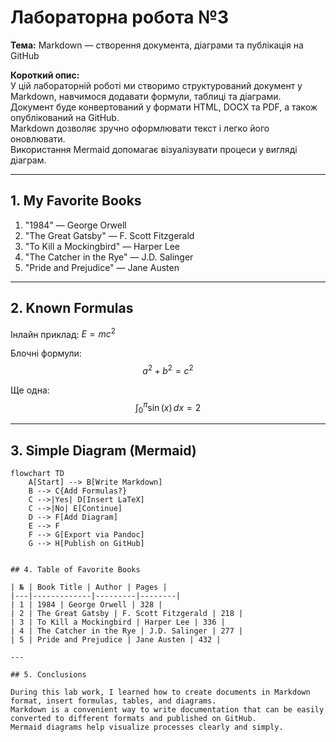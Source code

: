 # Лабораторна робота №3
**Тема:** Markdown — створення документа, діаграми та публікація на GitHub  

**Короткий опис:**  
У цій лабораторній роботі ми створимо структурований документ у Markdown, навчимося додавати формули, таблиці та діаграми.  
Документ буде конвертований у формати HTML, DOCX та PDF, а також опублікований на GitHub.  
Markdown дозволяє зручно оформлювати текст і легко його оновлювати.  
Використання Mermaid допомагає візуалізувати процеси у вигляді діаграм.

---

## 1. My Favorite Books

1. "1984" — George Orwell  
2. "The Great Gatsby" — F. Scott Fitzgerald  
3. "To Kill a Mockingbird" — Harper Lee  
4. "The Catcher in the Rye" — J.D. Salinger  
5. "Pride and Prejudice" — Jane Austen  

---

## 2. Known Formulas

Інлайн приклад: $E = mc^2$  

Блочні формули:
$$
a^2 + b^2 = c^2
$$

Ще одна:
$$
\int_0^{\pi} \sin(x) \, dx = 2
$$

---

## 3. Simple Diagram (Mermaid)

```mermaid
flowchart TD
    A[Start] --> B[Write Markdown]
    B --> C{Add Formulas?}
    C -->|Yes| D[Insert LaTeX]
    C -->|No| E[Continue]
    D --> F[Add Diagram]
    E --> F
    F --> G[Export via Pandoc]
    G --> H[Publish on GitHub]


## 4. Table of Favorite Books

| № | Book Title | Author | Pages |
|---|-------------|---------|--------|
| 1 | 1984 | George Orwell | 328 |
| 2 | The Great Gatsby | F. Scott Fitzgerald | 218 |
| 3 | To Kill a Mockingbird | Harper Lee | 336 |
| 4 | The Catcher in the Rye | J.D. Salinger | 277 |
| 5 | Pride and Prejudice | Jane Austen | 432 |

---

## 5. Conclusions

During this lab work, I learned how to create documents in Markdown format, insert formulas, tables, and diagrams.  
Markdown is a convenient way to write documentation that can be easily converted to different formats and published on GitHub.  
Mermaid diagrams help visualize processes clearly and simply.
